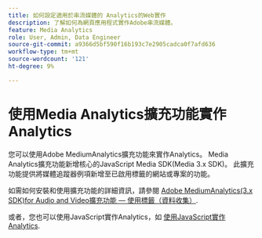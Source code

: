 ```yaml
---
title: 如何設定適用於串流媒體的 Analytics的Web實作
description: 了解如何為網頁應用程式實作Adobe串流媒體。
feature: Media Analytics
role: User, Admin, Data Engineer
source-git-commit: a9366d5bf590f16b193c7e2905cadca0f7afd636
workflow-type: tm+mt
source-wordcount: '121'
ht-degree: 9%

---
```


# 使用Media Analytics擴充功能實作Analytics

您可以使用Adobe MediumAnalytics擴充功能來實作Analytics。 Media Analytics擴充功能新增核心的JavaScript Media SDK(Media 3.x SDK)。 此擴充功能提供將媒體追蹤器例項新增至已啟用標籤的網站或專案的功能。

如需如何安裝和使用擴充功能的詳細資訊，請參閱 [Adobe MediumAnalytics(3.x SDK)for Audio and Video擴充功能 — 使用標籤（資料收集）](https://experienceleague.adobe.com/docs/experience-platform/tags/extensions/adobe/media-analytics-3x/overview.html?lang=zh-Hant).

或者，您也可以使用JavaScript實作Analytics，如 [使用JavaScript實作Analytics](/help/implementation/media-sdk/setup/web-implementation.md).
